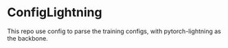 # ConfigLightning
This repo use config to parse the training configs, with pytorch-lightning as the backbone.
